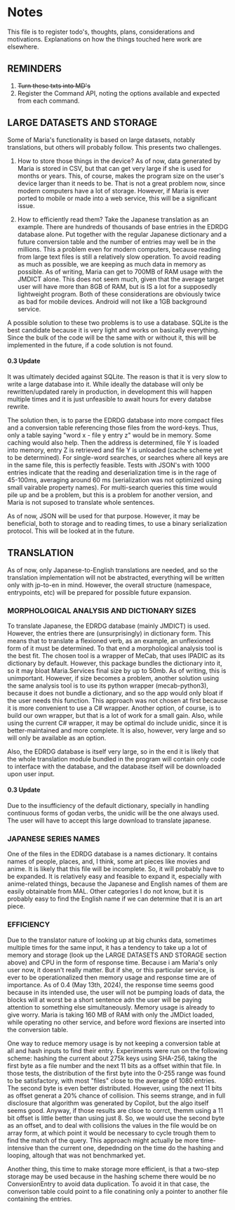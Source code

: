 # Notes
This file is to register todo's, thoughts, plans, considerations and motivations. Explanations on how the things touched here work are elsewhere.

## REMINDERS

1. ~~Turn these txts into MD's~~
2. Register the Command API, noting the options available and expected from each command. 

## LARGE DATASETS AND STORAGE

Some of Maria's functionality is based on large datasets, notably translations, but others will probably follow. This presents two challenges.

1. How to store those things in the device? As of now, data generated by Maria is stored in CSV, but that can get very large if she is used for months or years. This, of course, makes the program size on the user's device larger than it needs to be. That is not a great problem now, since modern computers have a lot of storage. However, if Maria is ever ported to mobile or made into a web service, this will be a significant issue.

2. How to efficiently read them? Take the Japanese translation as an example. There are hundreds of thousands of base entries in the EDRDG database alone. Put together with the regular Japanese dictionary and a future conversion table and the number of entries may well be in the millions. This a problem even for modern computers, because reading from large text files is still a relatively slow operation. To avoid reading as much as possible, we are keeping as much data in memory as possible. As of writing, Maria can get to 700MB of RAM usage with the JMDICT alone. This does not seem much, given that the average target user will have more than 8GB of RAM, but is IS a lot for a supposedly lightweight program. Both of these considerations are obviously twice as bad for mobile devices. Android will not like a 1GB background service.

A possible solution to these two problems is to use a database. SQLite is the best candidate because it is very light and works on basically everything. Since the bulk of the code will be the same with or without it, this will be implemented in the future, if a code solution is not found. 

#### 0.3 Update
It was ultimately decided against SQLite. The reason is that it is very slow to write a large database into it. While ideally the database will only be rewritten/updated rarely in production, in development this will happen multiple times and it is just unfeasible to await hours for every databse rewrite.  

The solution then, is to parse the EDRDG database into more compact files and a conversion table referencing those files from the word-keys. Thus, only a table saying "word x - file y entry z" would be in memory. Some caching would also help. Then the address is determined, file Y is loaded into memory, entry Z is retrieved and file Y is unloaded (cache scheme yet to be determined). For single-word searches, or searches where all keys are in the same file, this is perfectly feasible. Tests with JSON's with 1000 entries indicate that the reading and deserialization time is in the rage of 45-100ms, averaging around 60 ms (serialization was not optimized using small vairable property names). For multi-search queries this time would pile up and be a problem, but this is a problem for another version, and Maria is not suposed to translate whole sentences.  
  

As of now, JSON will be used for that purpose. However, it may be beneficial, both to storage and to reading times, to use a binary serialization protocol. This will be looked at in the future.
## TRANSLATION

As of now, only Japanese-to-English translations are needed, and so the translation implementation will not be abstracted, everything will be written only with jp-to-en in mind. However, the overall structure (namespace, entrypoints, etc) will be prepared for possible future expansion.

### MORPHOLOGICAL ANALYSIS AND DICTIONARY SIZES

To translate Japanese, the EDRDG database (mainly JMDICT) is used. However, the entries there are (unsurprisingly) in dictionary form. This means that to translate a flexioned verb, as an example, an unflexioned form of it must be determined. To that end a morphological analysis tool is the best fit. The chosen tool is a wrapper of MeCab, that uses IPADIC as its dictionary by default. However, this package bundles the dictionary into it, so it may bloat Maria.Services final size by up to 50mb. As of writing, this is unimportant. However, if size becomes a problem, another solution using the same analysis tool is to use its python wrapper (mecab-python3), because it does not bundle a dictionary, and so the app would only bloat if the user needs this function. This approach was not chosen at first because it is more convenient to use a C# wrapper. Another option, of course, is to build our own wrapper, but that is a lot of work for a small gain. Also, while using the current C# wrapper, it may be optimal do include unidic, since it is better-maintained and more complete. It is also, however, very large and so will only be available as an option. 

Also, the EDRDG database is itself very large, so in the end it is likely that the whole translation module bundled in the program will contain only code to interface with the database, and the database itself will be downloaded upon user input.

#### 0.3 Update
Due to the insufficiency of the default dictionary, specially in handling continuous forms of godan verbs, the unidic will be the one always used. The user will have to accept this large download to translate japanese.

### JAPANESE SERIES NAMES

One of the files in the EDRDG database is a names dictionary. It contains names of people, places, and, I think, some art pieces like movies and anime. It is likely that this file will be incomplete. So, it will probably have to be expanded. It is relatively easy and feasible to expand it, especially with anime-related things, because the Japanese and English names of them are easily obtainable from MAL. Other categories I do not know, but it is probably easy to find the English name if we can determine that it is an art piece.

### EFFICIENCY
Due to the translator nature of looking up at big chunks data, sometimes multiple times for the same input, it has a tendency to take up a lot of memory and storage (look up the LARGE DATASETS AND STORAGE section above) and CPU in the form of response time. Because i am Maria's only user now, it doesn't really matter. But if she, or this particular service, is ever to be operationalized then memory usage and response time are of importance. As of 0.4 (May 13th, 2024), the response time seems good because in its intended use, the user will not be pumping loads of data, the blocks will at worst be a short sentence adn the user will be paying attention to something else simultaneously. Memory usage is already to give worry. Maria is taking 160 MB of RAM with only the JMDict loaded, while operating no other service, and before word flexions are inserted into the conversion table.  

One way to reduce memory usage is by not keeping a conversion table at all and hash inputs to find their entry. Experiments were run on the following scheme: hashing the current about 275k keys using SHA-256, taking the first byte as a file number and the next 11 bits as a offset within that file. In those tests, the distribution of the first byte into the 0-255 range was found to be satisfactory, with most "files" close to the average of 1080 entries. The second byte is even better distributed. However, using the next 11 bits as offset generat a 20% chance of collision. This seems strange, and in full disclosure that algorithm was generated by Copilot, but the algo itself seems good. Anyway, if those results are clsoe to corrct, themm using a 11 bit offset is little better than using just 8. So, we would use the second byte as an offset, and to deal with collisions the values in the file would be on array form, at which point it would be necessary to cycle trough them to find the match of the query. This approach might actually be more time-intensive than the current one, depednding on the time do the hashing and looping, altough that was not benchmarked yet.  

Another thing, this time to make storage more efficient, is that a two-step storage may be used because in the hashing scheme there would be no ConversionEntry to avoid data duplication. To avoid it in that case, the converison table could point to a file conatining only a pointer to another file containing the entries.